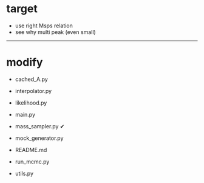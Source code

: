 # target

- use right Msps relation
- see why multi peak (even small)

---------------
# modify

- cached_A.py 
- interpolator.py

- likelihood.py
- main.py
- mass_sampler.py      &#x2714;
- mock_generator.py


- README.md
- run_mcmc.py

- utils.py